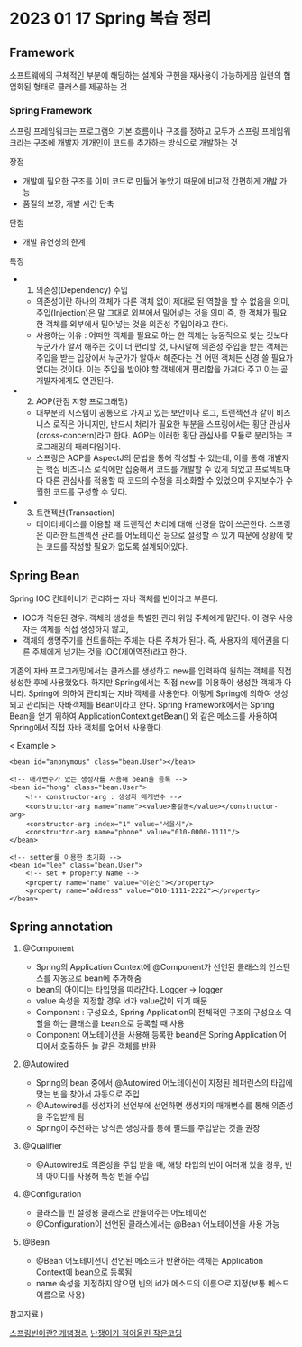 # 2023 01 17 Spring 복습 정리


## Framework
소프트웨에의 구체적인 부분에 해당하는 설계와 구현을 재사용이 가능하게끔 일련의 협업화된 형태로 클래스를 제공하는 것

### Spring Framework 
스프링 프레임워크는 프로그램의 기본 흐름이나 구조를 정하고 모두가 스프링 프레임워크라는 구조에 개발자 개개인이 코드를 추가하는 방식으로 개발하는 것 

장점 
- 개발에 필요한 구조를 이미 코드로 만들어 놓았기 때문에 비교적 간편하게 개발 가능
- 품질의 보장, 개발 시간 단축

단점
- 개발 유연성의 한계

특징
- 1. 의존성(Dependency) 주입
  - 의존성이란 하나의 객체가 다른 객체 없이 제대로 된 역할을 할 수 없음을 의미, 주입(Injection)은 말 그대로 외부에서 밀어넣는 것을 의미 즉, 한 객체가 필요한 객체를 외부에서 밀어넣는 것을 의존성 주입이라고 한다. 
  - 사용하는 이유 : 어떠한 객체를 필요로 하는 한 객체는 능동적으로 찾는 것보다 누군가가 알서 해주는 것이 더 편리할 것, 다시말해 의존성 주입을 받는 객체는 주입을 받는 입장에서 누군가가 알아서 해준다는 건 어떤 객체든 신경 쓸 필요가 없다는 것이다. 이는 주입을 받아야 할 객체에게 편리함을 가져다 주고 이는 곧 개발자에게도 연관된다. 
- 2. AOP(관점 지향 프로그래밍)
  - 대부분의 시스템이 공통으로 가지고 있는 보안이나 로그, 트랜젝션과 같이 비즈니스 로직은 아니지만, 반드시 처리가 필요한 부분을 스프링에서는 횡단 관심사(cross-concern)라고 한다. AOP는 이러한 횡단 관심사를 모듈로 분리하는 프로그래밍의 패러다임이다.
  - 스프링은 AOP를 AspectJ의 문법을 통해 작성할 수 있는데, 이를 통해 개발자는 핵심 비즈니스 로직에만 집중해서 코드를 개발할 수 있게 되었고 프로젝트마다 다른 관심사를 적용할 때 코드의 수정을 최소화할 수 있었으며 유지보수가 수월한 코드를 구성할 수 있다. 
- 3. 트랜젝션(Transaction)
  - 데이터베이스를 이용할 때 트랜젝션 처리에 대해 신경을 많이 쓰곤한다. 스프링은 이러한 트렌젝션 관리를 어노테이션 등으로 설정할 수 있기 때문에 상황에 맞는 코드를 작성할 필요가 없도록 설계되어있다.



## Spring Bean 
Spring IOC 컨테이너가 관리하는 자바 객체를 빈이라고 부른다. 
- IOC가 적용된 경우. 객체의 생성을 특별한 관리 위임 주체에게 맡긴다. 이 경우 사용자는 객체를 직접 생성하지 않고, 
- 객체의 생명주기를 컨트롤하는 주체는 다른 주체가 된다. 즉, 사용자의 제어권을 다른 주체에게 넘기는 것을 IOC(제어역전)라고 한다.

기존의 자바 프로그래밍에서는 클래스를 생성하고 new를 입력하여 원하는 객체를 직접 생성한 후에 사용했었다. 하지만 Spring에서는 직접 new를 이용하야 생성한 객체가 아니라. Spring에 의하여 관리되는 자바 객체를 사용한다. 이렇게 Spring에 의하여 생성되고 관리되는 자바객체를 Bean이라고 한다. Spring Framework에서는 Spring Bean을 얻기 위하여 ApplicationContext.getBean()
와 같은 메소드를 사용하여 Spring에서 직접 자바 객체를 얻어서 사용한다. 


< Example >

	<bean id="anonymous" class="bean.User"></bean>
	
	<!-- 매개변수가 있는 생성자를 사용해 bean을 등록 -->
	<bean id="hong" class="bean.User">
		<!-- constructor-arg : 생성자 매개변수 -->
		<constructor-arg name="name"><value>홍길동</value></constructor-arg>
		<constructor-arg index="1" value="서울시"/>
		<constructor-arg name="phone" value="010-0000-1111"/>
	</bean>
	
	<!-- setter를 이용한 초기화 -->
	<bean id="lee" class="bean.User">
		<!-- set + property Name -->
		<property name="name" value="이순신"></property>
		<property name="address" value="010-1111-2222"></property>
	</bean>

## Spring annotation
1. @Component 
   - Spring의 Application Context에 @Component가 선언된 클래스의 인스턴스를 자동으로 bean에 추가해줌
   - bean의 아이디는 타입명을 따라간다. Logger -> logger
   - value 속성을 지정할 경우 id가 value값이 되기 때문
   - Component : 구성요소, Spring Application의 전체적인 구조의 구성요소 역할을 하는 클래스를 bean으로 등록할 때 사용 
   - Component 어노테이션을 사용해 등록한 beand은 Spring Application 어디에서 호출하든 늘 같은 객체를 반환

2. @Autowired 
   - Spring의 bean 중에서 @Autowired 어노테이션이 지정된 레퍼런스의 타입에 맞는 빈을 찾아서 자동으로 주입
   - @Autowired를 생성자의 선언부에 선언하면 생성자의 매개변수를 통해 의존성을 주입받게 됨
   - Spring이 추천하는 방식은 생성자를 통해 필드를 주입받는 것을 권장 

3. @Qualifier
   - @Autowired로 의존성을 주입 받을 때, 해당 타입의 빈이 여러개 있을 경우, 빈의 아이디를 사용해 특정 빈을 주입

4. @Configuration
   - 클래스를 빈 설정용 클래스로 만들어주는 어노테이션
   - @Configuration이 선언된 클래스에서는 @Bean 어노테이션을 사용 가능 

5. @Bean
   - @Bean 어노테이션이 선언된 메소드가 반환하는 객체는 Application Context에 bean으로 등록됨 
   - name 속성을 지정하지 않으면 빈의 id가 메소드의 이름으로 지정(보통 메소드 이름으로 사용)


참고자료 )

[스프링빈이란? 개념정리](https://melonicedlatte.com/2021/07/11/232800.html)
[난쟁이가 적어올린 작은코딩](https://nancording.tistory.com/84)